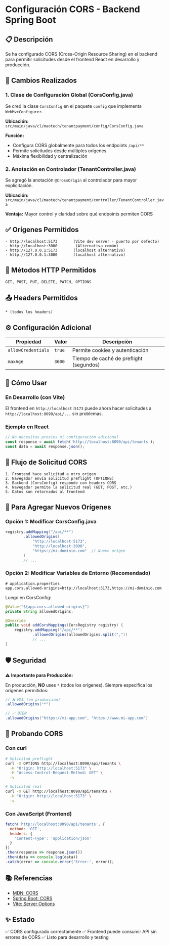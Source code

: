 # Configuración CORS - Backend Spring Boot

## 📋 Descripción

Se ha configurado CORS (Cross-Origin Resource Sharing) en el backend para permitir solicitudes desde el frontend React en desarrollo y producción.

## 🔧 Cambios Realizados

### 1. Clase de Configuración Global (CorsConfig.java)

Se creó la clase `CorsConfig` en el paquete `config` que implementa `WebMvcConfigurer`.

**Ubicación:** `src/main/java/cl/maotech/tenantpayment/config/CorsConfig.java`

**Función:**
- Configura CORS globalmente para todos los endpoints `/api/**`
- Permite solicitudes desde múltiples orígenes
- Máxima flexibilidad y centralización

### 2. Anotación en Controlador (TenantController.java)

Se agregó la anotación `@CrossOrigin` al controlador para mayor explicitación.

**Ubicación:** `src/main/java/cl/maotech/tenantpayment/controller/TenantController.java`

**Ventaja:** Mayor control y claridad sobre qué endpoints permiten CORS

## ✅ Orígenes Permitidos

```
- http://localhost:5173       (Vite dev server - puerto por defecto)
- http://localhost:3000        (Alternativa común)
- http://127.0.0.1:5173       (localhost alternativo)
- http://127.0.0.1:3000       (localhost alternativo)
```

## 🔐 Métodos HTTP Permitidos

```
GET, POST, PUT, DELETE, PATCH, OPTIONS
```

## 📤 Headers Permitidos

```
* (todos los headers)
```

## ⚙️ Configuración Adicional

| Propiedad | Valor | Descripción |
|-----------|-------|-------------|
| `allowCredentials` | `true` | Permite cookies y autenticación |
| `maxAge` | `3600` | Tiempo de caché de preflight (segundos) |

## 🚀 Cómo Usar

### En Desarrollo (con Vite)

El frontend en `http://localhost:5173` puede ahora hacer solicitudes a `http://localhost:8090/api/...` sin problemas.

### Ejemplo en React

```javascript
// No necesitas proxies ni configuración adicional
const response = await fetch('http://localhost:8090/api/tenants');
const data = await response.json();
```

## 🔄 Flujo de Solicitud CORS

```
1. Frontend hace solicitud a otro origen
2. Navegador envía solicitud preflight (OPTIONS)
3. Backend (CorsConfig) responde con headers CORS
4. Navegador permite la solicitud real (GET, POST, etc.)
5. Datos son retornados al frontend
```

## 📝 Para Agregar Nuevos Orígenes

### Opción 1: Modificar CorsConfig.java

```java
registry.addMapping("/api/**")
        .allowedOrigins(
            "http://localhost:5173",
            "http://localhost:3000",
            "https://mi-dominio.com"  // Nuevo origen
        )
        // ...
```

### Opción 2: Modificar Variables de Entorno (Recomendado)

```properties
# application.properties
app.cors.allowed-origins=http://localhost:5173,https://mi-dominio.com
```

Luego en CorsConfig:

```java
@Value("${app.cors.allowed-origins}")
private String allowedOrigins;

@Override
public void addCorsMappings(CorsRegistry registry) {
    registry.addMapping("/api/**")
            .allowedOrigins(allowedOrigins.split(","))
            // ...
}
```

## 🛡️ Seguridad

⚠️ **Importante para Producción:**

En producción, **NO** uses `*` (todos los orígenes). Siempre especifica los orígenes permitidos:

```java
// ❌ MAL (en producción)
.allowedOrigins("*")

// ✅ BIEN
.allowedOrigins("https://mi-app.com", "https://www.mi-app.com")
```

## 🧪 Probando CORS

### Con curl

```bash
# Solicitud preflight
curl -X OPTIONS http://localhost:8090/api/tenants \
  -H "Origin: http://localhost:5173" \
  -H "Access-Control-Request-Method: GET" \
  -v

# Solicitud real
curl -X GET http://localhost:8090/api/tenants \
  -H "Origin: http://localhost:5173" \
  -v
```

### Con JavaScript (Frontend)

```javascript
fetch('http://localhost:8090/api/tenants', {
  method: 'GET',
  headers: {
    'Content-Type': 'application/json'
  }
})
.then(response => response.json())
.then(data => console.log(data))
.catch(error => console.error('Error:', error));
```

## 📚 Referencias

- [MDN: CORS](https://developer.mozilla.org/es/docs/Web/HTTP/CORS)
- [Spring Boot: CORS](https://spring.io/guides/gs/rest-service-cors/)
- [Vite: Server Options](https://vitejs.dev/config/server-options.html)

## ✨ Estado

✅ CORS configurado correctamente
✅ Frontend puede consumir API sin errores de CORS
✅ Listo para desarrollo y testing
